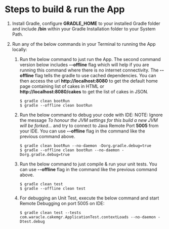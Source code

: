 # Steps to build & run the App

1. Install Gradle, configure __GRADLE_HOME__ to your installed Gradle folder and include __/bin__ within your Gradle Installation folder to your System Path.

2. Run any of the below commands in your Terminal to running the App locally:
    1. Run the below command to just run the App. The second command version below includes __--offline__ flag which will help if you are running this command where there is no internet connectivity. The __--offline__ flag tells the gradle to use cached dependencies. 
       You can then access the url __http://localhost:8080__ to get the default home page containing list of cakes in HTML or __http://localhost:8080/cakes__ to get the list of cakes in JSON.
        ```
        $ gradle clean bootRun
        $ gradle --offline clean bootRun
        ```
    2. Run the below command to debug your code with IDE:
       NOTE: Ignore the message _To honour the JVM settings for this build a new JVM will be forked..._ and try to connect to Java Remote Port __5005__ from your IDE. You can use __--offline__ flag in the command like the previous command above.
        ```
        $ gradle clean bootRun --no-daemon -Dorg.gradle.debug=true
        $ gradle --offline clean bootRun --no-daemon -Dorg.gradle.debug=true
        ```
    3. Run the below command to just compile & run your unit tests. You can use __--offline__ flag in the command like the previous command above.
        ```
        $ gradle clean test
        $ gradle --offline clean test
        ```
    4. For debugging an Unit Test, execute the below command and start Remote Debugging on port 5005 on IDE:
        ```
        $ gradle clean test --tests com.waracle.cakemgr.ApplicationTest.contextLoads --no-daemon -Dtest.debug
        ```
